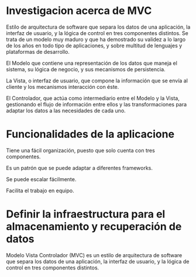 
# Investigacion acerca de MVC
Estilo de arquitectura de software que separa los datos de una aplicación, la interfaz de usuario, y la lógica de control en tres componentes distintos.
Se trata de un modelo muy maduro y que ha demostrado su validez a lo largo de los años en todo tipo de aplicaciones, y sobre multitud de lenguajes y plataformas de desarrollo.

El Modelo que contiene una representación de los datos que maneja el sistema, su lógica de negocio, y sus mecanismos de persistencia.

La Vista, o interfaz de usuario, que compone la información que se envía al cliente y los mecanismos interacción con éste.

El Controlador, que actúa como intermediario entre el Modelo y la Vista, gestionando el flujo de información entre ellos y las transformaciones para adaptar los datos a las necesidades de cada uno.

# Funcionalidades de la aplicacione
Tiene una fácil organización, puesto que solo cuenta con tres componentes.

Es un patrón que se puede adaptar a diferentes frameworks.

Se puede escalar fácilmente.

Facilita el trabajo en equipo.

# Definir la infraestructura para el almacenamiento y recuperación de datos
Modelo Vista Controlador (MVC) es un estilo de arquitectura de software que separa los datos de una aplicación, la interfaz de usuario, y la lógica de control en tres componentes distintos.


